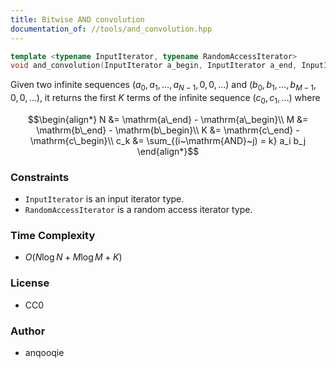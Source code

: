 ```yaml
---
title: Bitwise AND convolution
documentation_of: //tools/and_convolution.hpp
---
```


```cpp
template <typename InputIterator, typename RandomAccessIterator>
void and_convolution(InputIterator a_begin, InputIterator a_end, InputIterator b_begin, InputIterator b_end, RandomAccessIterator c_begin, RandomAccessIterator c_end);
```

Given two infinite sequences $(a_0, a_1, \ldots, a_{N - 1}, 0, 0, \ldots)$ and $(b_0, b_1, \ldots, b_{M - 1}, 0, 0, \ldots)$, it returns the first $K$ terms of the infinite sequence $(c_0, c_1, \ldots)$ where

$$\begin{align*}
N &= \mathrm{a\_end} - \mathrm{a\_begin}\\
M &= \mathrm{b\_end} - \mathrm{b\_begin}\\
K &= \mathrm{c\_end} - \mathrm{c\_begin}\\
c_k &= \sum_{(i~\mathrm{AND}~j) = k} a_i b_j
\end{align*}$$

### Constraints
- `InputIterator` is an input iterator type.
- `RandomAccessIterator` is a random access iterator type.

### Time Complexity
- $O(N \log N + M \log M + K)$

### License
- CC0

### Author
- anqooqie
